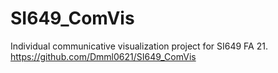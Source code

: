 # SI649_ComVis
Individual communicative visualization project for SI649 FA 21.
https://github.com/Dmml0621/SI649_ComVis
